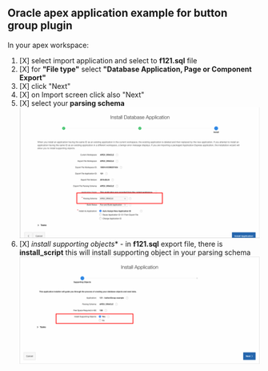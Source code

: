 
## Oracle apex application example for button group plugin
In your apex workspace:
1) [X] select import application and select to **f121.sql** file
2) [X] for **"File type"** select **"Database Application, Page or Component Export"**
3) [X] click "Next"
4) [X] on Import screen click also "Next"
5) [X] select your **parsing schema**
    ![](https://raw.githubusercontent.com/isabolic/apex-plg-button-group/master/example/ins_example.png)
6) [X] *install supporting objects** - in **f121.sql** export file, there is **install_script** this will install supporting object in your parsing schema
    ![](https://raw.githubusercontent.com/isabolic/apex-plg-button-group/master/example/ins_sup_objects.png)

